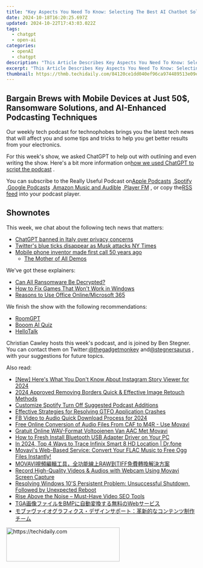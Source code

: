 ```yaml
---
title: "Key Aspects You Need To Know: Selecting The Best AI Chatbot Solution"
date: 2024-10-18T16:20:25.697Z
updated: 2024-10-22T17:43:03.022Z
tags:
  - chatgpt
  - open-ai
categories:
  - openAI
  - chatgpt
description: "This Article Describes Key Aspects You Need To Know: Selecting The Best AI Chatbot Solution"
excerpt: "This Article Describes Key Aspects You Need To Know: Selecting The Best AI Chatbot Solution"
thumbnail: https://thmb.techidaily.com/84120ce1dd040ef96ca974489513e09e6fd38ddc4b035ddddd4021d7d15c6c74.jpg
---
```


## Bargain Brews with Mobile Devices at Just 50$, Ransomware Solutions, and AI-Enhanced Podcasting Techniques

 Our weekly tech podcast for technophobes brings you the latest tech news that will affect you and some tips and tricks to help you get better results from your electronics.

 For this week's show, we asked ChatGPT to help out with outlining and even writing the show. Here's a bit more information on[how we used ChatGPT to script the podcast](https://www.makeuseof.com/i-used-chatgpt-to-script-a-podcast-heres-what-happened/) .

 You can subscribe to the Really Useful Podcast on[Apple Podcasts](https://podcasts.apple.com/gb/podcast/the-really-useful-podcast/id1437847131?mt=2) ,[Spotify](https://open.spotify.com/show/283gDxLd6OTNEpRq6tN7ha) ,[Google Podcasts](https://www.google.com/podcasts?feed=aHR0cHM6Ly9hbmNob3IuZm0vcy8zMWJlNDcwL3BvZGNhc3QvcnNz) ,[Amazon Music and Audible](https://music.amazon.co.uk/podcasts/20ab73d4-5da2-46c7-a17f-dc6eb39bdb48/The-Really-Useful-Podcast) ,[Player FM](https://player.fm/series/the-really-useful-podcast-2491856) , or copy the[RSS feed](https://feeds.transistor.fm/the-really-useful-podcast) into your podcast player.

## Shownotes

This week, we chat about the following tech news that matters:

* [ChatGPT banned in Italy over privacy concerns](https://www.bbc.co.uk/news/technology-65139406)
* [Twitter's blue ticks disappear as Musk attacks NY Times](https://www.bbc.co.uk/news/technology-65156216)
* [Mobile phone inventor made first call 50 years ago](https://www.bbc.co.uk/news/technology-65112048)  
  * [The Mother of All Demos](https://www.youtube.com/watch?v=B6rKUf9DWRI)

We've got these explainers:

* [Can All Ransomware Be Decrypted?](https://www.makeuseof.com/can-all-ransomware-be-decrypted/)
* [How to Fix Games That Won't Work in Windows](https://www.makeuseof.com/fix-games-not-working-windows/)
* [Reasons to Use Office Online/Microsoft 365](https://www.makeuseof.com/tag/dont-pay-word-5-reasons-use-office-online/)

We finish the show with the following recommendations:

* [RoomGPT](http://https://www.roomgpt.io/)
* [Booom AI Quiz](https://booom.ai/)
* [HelloTalk](https://www.hellotalk.com/?lang=en)

 Christian Cawley hosts this week's podcast, and is joined by Ben Stegner. You can contact them on Twitter:[@thegadgetmonkey](https://twitter.com/thegadgetmonkey) and[@stegnersaurus](https://twitter.com/stegnersaurus) , with your suggestions for future topics.

<ins class="adsbygoogle"
     style="display:block"
     data-ad-format="autorelaxed"
     data-ad-client="ca-pub-7571918770474297"
     data-ad-slot="1223367746"></ins>

<ins class="adsbygoogle"
     style="display:block"
     data-ad-client="ca-pub-7571918770474297"
     data-ad-slot="8358498916"
     data-ad-format="auto"
     data-full-width-responsive="true"></ins>

<span class="atpl-alsoreadstyle">Also read:</span>
<div><ul>
<li><a href="https://instagram-clips.techidaily.com/new-heres-what-you-dont-know-about-instagram-story-viewer-for-2024/"><u>[New] Here's What You Don't Know About Instagram Story Viewer for 2024</u></a></li>
<li><a href="https://vp-tips.techidaily.com/2024-approved-removing-borders-quick-and-effective-image-retouch-methods/"><u>2024 Approved Removing Borders Quick & Effective Image Retouch Methods</u></a></li>
<li><a href="https://extra-lessons.techidaily.com/customize-spotify-turn-off-suggested-podcast-additions/"><u>Customize Spotify Turn Off Suggested Podcast Additions</u></a></li>
<li><a href="https://win-answers.techidaily.com/effective-strategies-for-resolving-gtfo-application-crashes/"><u>Effective Strategies for Resolving GTFO Application Crashes</u></a></li>
<li><a href="https://facebook-video-content.techidaily.com/fb-video-to-audio-quick-download-process-for-2024/"><u>FB Video to Audio Quick Download Process for 2024</u></a></li>
<li><a href="https://tech-revival.techidaily.com/free-online-conversion-of-audio-files-from-caf-to-m4r-use-movavi/"><u>Free Online Conversion of Audio Files From CAF to M4R - Use Movavi</u></a></li>
<li><a href="https://tech-revival.techidaily.com/gratuit-online-wav-format-voltooienen-van-aac-met-movavi/"><u>Gratuit Online WAV-Format Voltooienen Van AAC Met Movavi</u></a></li>
<li><a href="https://hardware-help.techidaily.com/how-to-fresh-install-bluetooth-usb-adapter-driver-on-your-pc/"><u>How to Fresh Install Bluetooth USB Adapter Driver on Your PC</u></a></li>
<li><a href="https://android-location-track.techidaily.com/in-2024-top-4-ways-to-trace-infinix-smart-8-hd-location-drfone-by-drfone-virtual-android/"><u>In 2024, Top 4 Ways to Trace Infinix Smart 8 HD Location | Dr.fone</u></a></li>
<li><a href="https://tech-revival.techidaily.com/movavis-web-based-service-convert-your-flac-music-to-free-ogg-files-instantly/"><u>Movavi's Web-Based Service: Convert Your FLAC Music to Free Ogg Files Instantly!</u></a></li>
<li><a href="https://tech-revival.techidaily.com/movavirawtiff/"><u>MOVAVI視頻編輯工具，全功能線上RAW到TIFF免費轉換解決方案</u></a></li>
<li><a href="https://tech-revival.techidaily.com/record-high-quality-videos-and-audios-with-webcam-using-movavi-screen-capture/"><u>Record High-Quality Videos & Audios with Webcam Using Movavi Screen Capture</u></a></li>
<li><a href="https://common-error.techidaily.com/resolving-windows-10s-persistent-problem-unsuccessful-shutdown-followed-by-unexpected-reboot/"><u>Resolving Windows 10'S Persistent Problem: Unsuccessful Shutdown, Followed by Unexpected Reboot</u></a></li>
<li><a href="https://youtube-video-recordings.techidaily.com/rise-above-the-noise-must-have-video-seo-tools/"><u>Rise Above the Noise – Must-Have Video SEO Tools</u></a></li>
<li><a href="https://tech-revival.techidaily.com/tgabmpweb/"><u>TGA画像ファイルをBMPに自動変換する無料のWebサービス</u></a></li>
<li><a href="https://tech-revival.techidaily.com/44oi44ow44kh44o044kh44kk44kq44kw44op44ov44kj44kv44k544o744oh44k244kk44oz44k144od44o844oi77ya6z2p5paw55qe44gq44kz44oz44og44oz44oe5yi25l2c44ob44o844og/"><u>モブァヴァイオグラフィクス・デザインサポート：革新的なコンテンツ制作チーム</u></a></li>
</ul></div>

<!-- affiliate ads begin -->
<a href="https://wigfever.sjv.io/c/5597632/2005196/22899" target="_top" id="2005196">
  <img src="//a.impactradius-go.com/display-ad/22899-2005196" border="0" alt="https://techidaily.com" width="300" height="90"/>
</a>
<img height="0" width="0" src="https://wigfever.sjv.io/i/5597632/2005196/22899" style="position:absolute;visibility:hidden;" border="0" />
<!-- affiliate ads end -->

